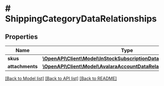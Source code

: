 # # ShippingCategoryDataRelationships

## Properties

Name | Type | Description | Notes
------------ | ------------- | ------------- | -------------
**skus** | [**\OpenAPI\Client\Model\InStockSubscriptionDataRelationshipsSku**](InStockSubscriptionDataRelationshipsSku.md) |  | [optional]
**attachments** | [**\OpenAPI\Client\Model\AvalaraAccountDataRelationshipsAttachments**](AvalaraAccountDataRelationshipsAttachments.md) |  | [optional]

[[Back to Model list]](../../README.md#models) [[Back to API list]](../../README.md#endpoints) [[Back to README]](../../README.md)

